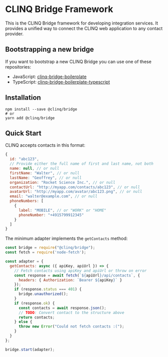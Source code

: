 # CLINQ Bridge Framework

This is the CLINQ Bridge framework for developing integration services.
It provides a unified way to connect the CLINQ web application to any contact provider.

## Bootstrapping a new bridge

If you want to bootstrap a new CLINQ Bridge you can use one of these repositories:

- JavaScript: [clinq-bridge-boilerplate](https://github.com/sipgate/clinq-bridge-boilerplate)
- TypeScript: [clinq-bridge-boilerplate-typescript](https://github.com/sipgate/clinq-bridge-boilerplate-typescript)

## Installation

```shell
npm install --save @clinq/bridge
# or
yarn add @clinq/bridge
```

## Quick Start

CLINQ accepts contacts in this format:

```js
{
  id: "abc123",
  // Provide either the full name of first and last name, not both
  name: null, // or null
  firstName: "Walter", // or null
  lastName: "Geoffrey", // or null
  organization: "Rocket Science Inc.", // or null
  contactUrl: "http://myapp.com/contacts/abc123", // or null
  avatarUrl: "http://myapp.com/avatar/abc123.png", // or null
  email: "walter@example.com", // or null
  phoneNumbers: [
    {
      label: "MOBILE", // or "WORK" or "HOME"
      phoneNumber: "+4915799912345"
    }
  ]
}
```

The minimum adapter implements the `getContacts` method:

```js
const bridge = require("@clinq/bridge");
const fetch = require('node-fetch');

const adapter = {
  getContacts: async ({ apiKey, apiUrl }) => {
    // Fetch contacts using apiKey and apiUrl or throw on error
    const response = await fetch(`${apiUrl}/api/contacts`, {
      headers: { Authorization: `Bearer ${apiKey}` }
    });
    if (response.status === 401) {
      bridge.unauthorized();
    }
    if (response.ok) {
      const contacts = await response.json();
      // TODO: Convert contact to the structure above
      return contacts;
    } else {
      throw new Error("Could not fetch contacts :(");
    }
  }
};

bridge.start(adapter);
```
